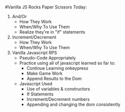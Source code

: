 #Vanilla JS Rocks Paper Scissors
Today:

1. And/Or
	* How They Work
	* When/Why To Use Them
	* Realize they're in "if" statements
2. Increment/Decrement
	* How They Work
	* When/Why To Use Them
3. Vanilla Javascript RPS
	* Pseudo-Code Appropriately
	* Practice using all of javascript learned so far to:
		* Continue Learning onkeypress
		* Make Game Work
		* Append Results to the Dom
	* Javascript Used
		* Use of variables & constructors
		* If Statements
		* Increment/Decrement numbers
		* Appending and changing the dom consistently